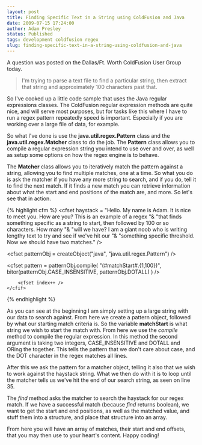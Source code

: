 ```yaml
---
layout: post
title: Finding Specific Text in a String using ColdFusion and Java
date: 2009-07-15 17:24:00
author: Adam Presley
status: Published
tags: development coldfusion regex
slug: finding-specific-text-in-a-string-using-coldfusion-and-java
---
```


A question was posted on the Dallas/Ft. Worth ColdFusion User Group
today.  

> I'm trying to parse a text file to find a particular string, then
> extract that string and approximately 100 characters past that.
  
So I've cooked up a little code sample that uses the Java regular
expressions classes. The ColdFusion regular expression methods are quite
nice, and will serve most purposes, but for tasks like this where I have
to run a regex pattern repeatedly speed is important. Especially if you
are working over a large file of data, for example.  
  
So what I've done is use the **java.util.regex.Pattern** class and the
**java.util.regex.Matcher** class to do the job. The **Pattern**
class allows you to compile a regular expression string you intend to
use over and over, as well as setup some options on how the regex engine
is to behave.  
  
The **Matcher** class allows you to iteratively match the pattern
against a string, allowing you to find multiple matches, one at a time.
So what you do is ask the matcher if you have any more string to search,
and if you do, tell it to find the next match. If it finds a new match
you can retrieve information about what the start and end positions of
the match are, and more. So let's see that in action.  
  
{% highlight cfm %}
<cfset haystack = "Hello. My name is Adam. It is nice to meet you. How are you? This is an example of a regex "&
"that finds something specific as a string to start, then followed by 100 or so characters. How many "&
"will we have? I am a giant noob who is writing lengthy text to try and see if we've hit our "&
"something specific threshold. Now we should have two matches." />

<!---
    Create the pattern. The compiled pattern
    needs to be case insensitive, and dot matches
    all.

    See: http://72.5.124.55/javase/6/docs/api/java/util/regex/Pattern.html
--->
<cfset patternObj = createObject("java", "java.util.regex.Pattern") />
<cfset matchStart = "something\sspecific" />

<cfset pattern = patternObj.compile(
    "(#matchStart#.{1,100})",
    bitor(patternObj.CASE_INSENSITIVE, patternObj.DOTALL)
) />

<!---
    Get a matcher object to match our pattern against 
    our input.
--->
<cfset matcher = pattern.matcher(haystack) />

<!---
    Continue matching till we have no more matches.
    When we find a match get the start, end, and value
    of the match.
--->
<cfset local = [] />
<cfset index = 1 />

<cfloop condition="!matcher.hitEnd()">
    <cfif matcher.find()>
        <cfset local[index] = {
            start = matcher.start(),
            end = matcher.end(),
            value = haystack.subsequence(matcher.start(), matcher.end())
        } />

        <cfset index++ />
    </cfif>
</cfloop>

<cfdump var="#local#" />
{% endhighlight %}

As you can see at the beginning I am simply setting up a large string
with our data to search against. From here we create a pattern object,
followed by what our starting match criteria is. So the variable
**matchStart** is what string we wish to start the match with. From
here we use the *compile* method to compile the regular expression. In
this method the second argument is taking two integers,
CASE_INSENSITIVE and DOTALL and ORing the together. This tells the
pattern that we don't care about case, and the DOT character in the
regex matches all lines.  
  
After this we ask the pattern for a matcher object, telling it also that
we wish to work against the haystack string. What we then do with it is
to loop until the matcher tells us we've hit the end of our search
string, as seen on line 35.  
  
The *find* method asks the matcher to search the haystack for our regex
match. If we have a successful match (because *find* returns boolean),
we want to get the start and end positions, as well as the matched
value, and stuff them into a structure, and place that structure into an
array.  
  
From here you will have an array of matches, their start and end
offsets, that you may then use to your heart's content. Happy coding!

